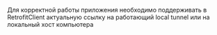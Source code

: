 Для корректной работы приложения необходимо поддерживать в RetrofitClient актуальную ссылку на работающий local tunnel или на локальный хост компьютера
